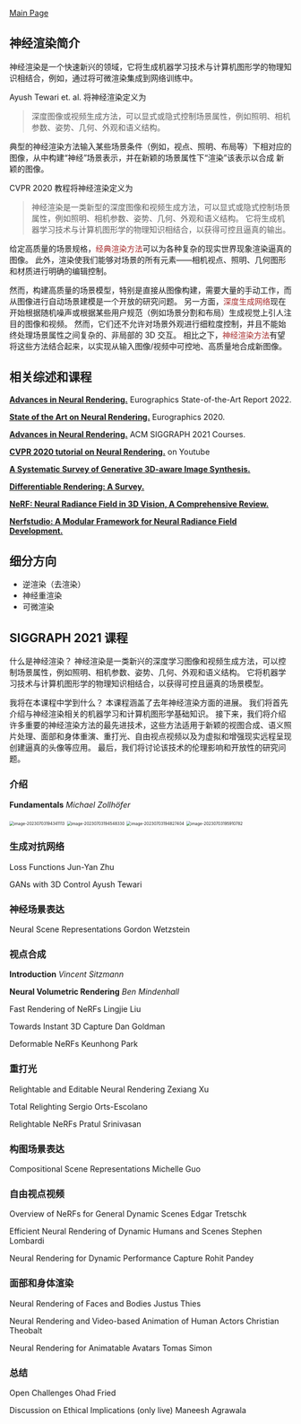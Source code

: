 [Main Page](https://github.com/weihaox/awesome-neural-rendering)

## 神经渲染简介

神经渲染是一个快速新兴的领域，它将生成机器学习技术与计算机图形学的物理知识相结合，例如，通过将可微渲染集成到网络训练中。

Ayush Tewari et. al. 将神经渲染定义为

> 深度图像或视频生成方法，可以显式或隐式控制场景属性，例如照明、相机参数、姿势、几何、外观和语义结构。

典型的神经渲染方法输入某些场景条件（例如，视点、照明、布局等）下相对应的图像，从中构建“神经”场景表示，并在新颖的场景属性下“渲染”该表示以合成 新颖的图像。

CVPR 2020 教程将神经渲染定义为

> 神经渲染是一类新型的深度图像和视频生成方法，可以显式或隐式控制场景属性，例如照明、相机参数、姿势、几何、外观和语义结构。 它将生成机器学习技术与计算机图形学的物理知识相结合，以获得可控且逼真的输出。

给定高质量的场景规格，<font color="brown">经典渲染方法</font>可以为各种复杂的现实世界现象渲染逼真的图像。 此外，渲染使我们能够对场景的所有元素——相机视点、照明、几何图形和材质进行明确的编辑控制。 

然而，构建高质量的场景模型，特别是直接从图像构建，需要大量的手动工作，而从图像进行自动场景建模是一个开放的研究问题。 另一方面，<font color="brown">深度生成网络</font>现在开始根据随机噪声或根据某些用户规范（例如场景分割和布局）生成视觉上引人注目的图像和视频。 然而，它们还不允许对场景外观进行细粒度控制，并且不能始终处理场景属性之间复杂的、非局部的 3D 交互。 相比之下，<font color="brown">神经渲染方法</font>有望将这些方法结合起来，以实现从输入图像/视频中可控地、高质量地合成新图像。

## 相关综述和课程

**[Advances in Neural Rendering.](https://arxiv.org/abs/2111.05849)** Eurographics State-of-the-Art Report 2022.

**[State of the Art on Neural Rendering.](https://arxiv.org/abs/2004.03805)** Eurographics 2020.

**[Advances in Neural Rendering.](https://arxiv.org/abs/2111.05849)** ACM SIGGRAPH 2021 Courses.

**[CVPR 2020 tutorial on Neural Rendering.](https://www.neuralrender.com/)** on Youtube

**[A Systematic Survey of Generative 3D-aware Image Synthesis.](https://arxiv.org/abs/2210.14267)**

**[Differentiable Rendering: A Survey.](https://arxiv.org/abs/2006.12057)**

**[NeRF: Neural Radiance Field in 3D Vision, A Comprehensive Review.](https://arxiv.org/abs/2210.00379)**

**[Nerfstudio: A Modular Framework for Neural Radiance Field Development.](https://docs.nerf.studio/en/latest/)** 

## 细分方向

- 逆渲染（去渲染）
- 神经重渲染
- 可微渲染

## SIGGRAPH 2021 课程

什么是神经渲染？
神经渲染是一类新兴的深度学习图像和视频生成方法，可以控制场景属性，例如照明、相机参数、姿势、几何、外观和语义结构。 它将机器学习技术与计算机图形学的物理知识相结合，以获得可控且逼真的场景模型。

我将在本课程中学到什么？
本课程涵盖了去年神经渲染方面的进展。 我们将首先介绍与神经渲染相关的机器学习和计算机图形学基础知识。 接下来，我们将介绍许多重要的神经渲染方法的最先进技术，这些方法适用于新颖的视图合成、语义照片处理、面部和身体重演、重打光、自由视点视频以及为虚拟和增强现实远程呈现创建逼真的头像等应用。 最后，我们将讨论该技术的伦理影响和开放性的研究问题。

### 介绍

**Fundamentals** *Michael Zollhöfer*

<img src="/Users/DevonnHou/Library/Application Support/typora-user-images/image-20230703194341113.png" alt="image-20230703194341113" style="zoom:50%;" />

<img src="/Users/DevonnHou/Library/Application Support/typora-user-images/image-20230703194548330.png" alt="image-20230703194548330" style="zoom:50%;" />

<img src="/Users/DevonnHou/Library/Application Support/typora-user-images/image-20230703194827404.png" alt="image-20230703194827404" style="zoom:50%;" />

<img src="/Users/DevonnHou/Library/Application Support/typora-user-images/image-20230703195910782.png" alt="image-20230703195910782" style="zoom:50%;" />

### 生成对抗网络

Loss Functions Jun-Yan Zhu

GANs with 3D Control Ayush Tewari

### 神经场景表达

Neural Scene Representations Gordon Wetzstein

### 视点合成

**Introduction** *Vincent Sitzmann*

**Neural Volumetric Rendering** *Ben Mindenhall*

Fast Rendering of NeRFs Lingjie Liu

Towards Instant 3D Capture Dan Goldman

Deformable NeRFs Keunhong Park

### 重打光

Relightable and Editable Neural Rendering Zexiang Xu

Total Relighting Sergio Orts-Escolano

Relightable NeRFs Pratul Srinivasan

### 构图场景表达

Compositional Scene Representations Michelle Guo

### 自由视点视频

Overview of NeRFs for General Dynamic Scenes Edgar Tretschk

Efficient Neural Rendering of Dynamic Humans and Scenes Stephen Lombardi

Neural Rendering for Dynamic Performance Capture Rohit Pandey

### 面部和身体渲染

Neural Rendering of Faces and Bodies Justus Thies

Neural Rendering and Video-based Animation of Human Actors Christian Theobalt

Neural Rendering for Animatable Avatars Tomas Simon

### 总结

Open Challenges Ohad Fried

Discussion on Ethical Implications (only live) Maneesh Agrawala